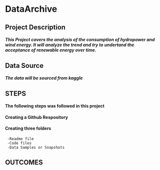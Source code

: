 # DataArchive
## Project Description
##### This Project covers the analysis of the consumption of hydropower  and wind energy. It will analyze the trend and try to undertand the acceptance of renewable energy over time.

## Data Source
##### The data will be sourced from kaggle


## STEPS
#### The following steps was followed in this project
#### Creating a Github Respository
#### Creating three folders 
     -Readme file
     -Code files
     -Data Samples or Snapshots





## OUTCOMES
